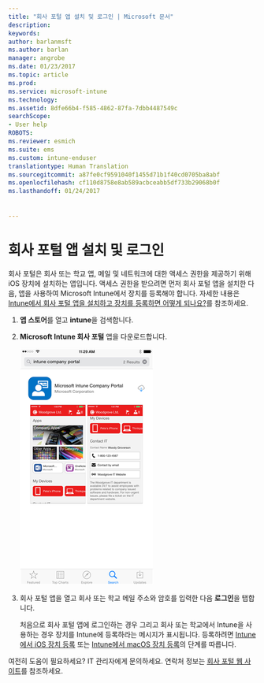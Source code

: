 ```yaml
---
title: "회사 포털 앱 설치 및 로그인 | Microsoft 문서"
description: 
keywords: 
author: barlanmsft
ms.author: barlan
manager: angrobe
ms.date: 01/23/2017
ms.topic: article
ms.prod: 
ms.service: microsoft-intune
ms.technology: 
ms.assetid: 8dfe66b4-f585-4862-87fa-7dbb4487549c
searchScope:
- User help
ROBOTS: 
ms.reviewer: esmich
ms.suite: ems
ms.custom: intune-enduser
translationtype: Human Translation
ms.sourcegitcommit: a87fe0cf9591040f1455d71b1f40cd0705ba8abf
ms.openlocfilehash: cf110d8758e8ab589acbceabb5df733b29068b0f
ms.lasthandoff: 01/24/2017


---
```



# <a name="install-and-sign-in-to-the-company-portal-app"></a>회사 포털 앱 설치 및 로그인

회사 포털은 회사 또는 학교 앱, 메일 및 네트워크에 대한 액세스 권한을 제공하기 위해 iOS 장치에 설치하는 앱입니다.  액세스 권한을 받으려면 먼저 회사 포털 앱을 설치한 다음, 앱을 사용하여 Microsoft Intune에서 장치를 등록해야 합니다. 자세한 내용은 [Intune에서 회사 포털 앱을 설치하고 장치를 등록하면 어떻게 되나요?](what-happens-if-you-install-the-company-portal-app-and-enroll-your-device-in-intune-ios.md)를 참조하세요.

1.  **앱 스토어**를 열고 **intune**을 검색합니다.

2.  **Microsoft Intune 회사 포털** 앱을 다운로드합니다.

    ![Intune 회사 포털 앱 다운로드](./media/ios-cpinstall-1-cpinstore.png)

3.  회사 포털 앱을 열고 회사 또는 학교 메일 주소와 암호를 입력한 다음 **로그인**을 탭합니다.

    처음으로 회사 포털 앱에 로그인하는 경우 그리고 회사 또는 학교에서 Intune을 사용하는 경우 장치를 Intune에 등록하라는 메시지가 표시됩니다. 등록하려면 [Intune에서 iOS 장치 등록](enroll-your-device-in-intune-ios.md) 또는 [Intune에서 macOS 장치 등록](enroll-your-device-in-intune-macos.md)의 단계를 따릅니다.

여전히 도움이 필요하세요? IT 관리자에게 문의하세요. 연락처 정보는 [회사 포털 웹 사이트](http://portal.manage.microsoft.com)를 참조하세요.

